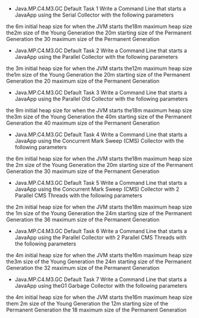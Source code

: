 *   Java.MP.C4.M3.GC Default Task 1
Write a Command Line that starts a JavaApp using the Serial Collector with the following parameters

the 6m initial heap size for when the JVM starts
the18m maximum heap size
the2m size of the Young Generation
the 20m starting size of the Permanent Generation
the 30 maximum size of the Permanent Generation


*   Java.MP.C4.M3.GC Default Task 2
Write a Command Line that starts a JavaApp using the Parallel Collector with the following parameters

the 3m initial heap size for when the JVM starts
the12m maximum heap size
the1m size of the Young Generation
the 20m starting size of the Permanent Generation
the 20 maximum size of the Permanent Generation


*   Java.MP.C4.M3.GC Default Task 3
Write a Command Line that starts a JavaApp using the Parallel Old Collector with the following parameters

the 9m initial heap size for when the JVM starts
the18m maximum heap size
the3m size of the Young Generation
the 40m starting size of the Permanent Generation
the 40 maximum size of the Permanent Generation


*   Java.MP.C4.M3.GC Default Task 4
Write a Command Line that starts a JavaApp using the Concurrent Mark Sweep (CMS) Collector with the following parameters

the 6m initial heap size for when the JVM starts
the18m maximum heap size
the 2m size of the Young Generation
the 20m starting size of the Permanent Generation
the 30 maximum size of the Permanent Generation


*   Java.MP.C4.M3.GC Default Task 5 
Write a Command Line that starts a JavaApp using the Concurrent Mark Sweep (CMS) Collector with 2 Parallel CMS Threads with the following parameters

the 2m initial heap size for when the JVM starts
the18m maximum heap size
the 1m size of the Young Generation
the 24m starting size of the Permanent Generation
the 36 maximum size of the Permanent Generation


*   Java.MP.C4.M3.GC Default Task 6
Write a Command Line that starts a JavaApp using the Parallel Collector with 2 Parallel CMS Threads with the following parameters

the 4m initial heap size for when the JVM starts
the16m maximum heap size
the3m size of the Young Generation
the 24m starting size of the Permanent Generation
the 32 maximum size of the Permanent Generation


*   Java.MP.C4.M3.GC Default Task 7
Write a Command Line that starts a JavaApp using theG1 Garbage Collector with the following parameters

the 4m initial heap size for when the JVM starts
the16m maximum heap size
them 2m size of the Young Generation
the 12m starting size of the Permanent Generation
the 18 maximum size of the Permanent Generation